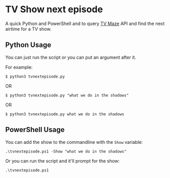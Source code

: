 # TV Show next episode

A quick Python and PowerShell and to query [TV Maze](https://tvmaze.com) API and find the next airtime for a TV show.

## Python Usage

You can just run the script or you can put an argument after it.

For example:

```
$ python3 tvnextepisode.py
```

OR

```
$ python3 tvnextepisode.py "what we do in the shadows"
```

OR

```
$ python3 tvnextepisode.py what we do in the shadows
```

## PowerShell Usage

You can add the show to the commandline with the `Show` variable:

```
.\tvnextepisode.ps1 -Show "what we do in the shadows"
```

Or you can run the script and it'll prompt for the show:

```
.\tvnextepisode.ps1
```
